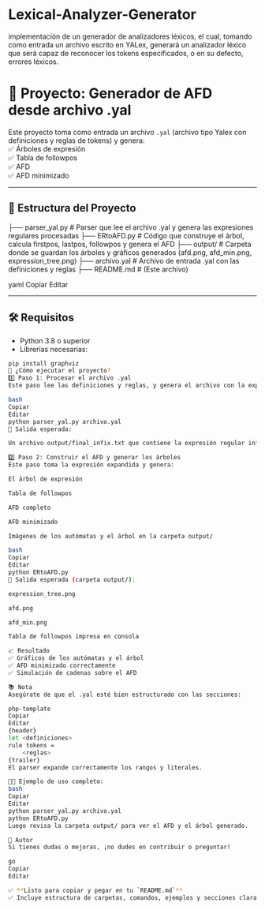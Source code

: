 # Lexical-Analyzer-Generator
implementación de un generador de analizadores léxicos, el cual, tomando como entrada un archivo escrito en YALex, generará un analizador léxico que será capaz de reconocer los tokens especificados, o en su defecto, errores léxicos. 

# 📄 Proyecto: Generador de AFD desde archivo .yal

Este proyecto toma como entrada un archivo `.yal` (archivo tipo Yalex con definiciones y reglas de tokens) y genera:  
✅ Árboles de expresión  
✅ Tabla de followpos  
✅ AFD  
✅ AFD minimizado  

---

## 📂 Estructura del Proyecto

├── parser_yal.py # Parser que lee el archivo .yal y genera las expresiones regulares procesadas ├── ERtoAFD.py # Código que construye el árbol, calcula firstpos, lastpos, followpos y genera el AFD ├── output/ # Carpeta donde se guardan los árboles y gráficos generados (afd.png, afd_min.png, expression_tree.png) ├── archivo.yal # Archivo de entrada .yal con las definiciones y reglas ├── README.md # (Este archivo)

yaml
Copiar
Editar

---

## 🛠 Requisitos

- Python 3.8 o superior
- Librerías necesarias:
```bash
pip install graphviz
🚀 ¿Cómo ejecutar el proyecto?
1️⃣ Paso 1: Procesar el archivo .yal
Este paso lee las definiciones y reglas, y genera el archivo con la expresión regular infix expandida.

bash
Copiar
Editar
python parser_yal.py archivo.yal
📂 Salida esperada:

Un archivo output/final_infix.txt que contiene la expresión regular infix expandida y lista para procesar.

2️⃣ Paso 2: Construir el AFD y generar los árboles
Este paso toma la expresión expandida y genera:

El árbol de expresión

Tabla de followpos

AFD completo

AFD minimizado

Imágenes de los autómatas y el árbol en la carpeta output/

bash
Copiar
Editar
python ERtoAFD.py
📂 Salida esperada (carpeta output/):

expression_tree.png

afd.png

afd_min.png

Tabla de followpos impresa en consola

📈 Resultado
✅ Gráficos de los autómatas y el árbol
✅ AFD minimizado correctamente
✅ Simulación de cadenas sobre el AFD

📚 Nota
Asegúrate de que el .yal esté bien estructurado con las secciones:

php-template
Copiar
Editar
{header}
let <definiciones>
rule tokens =
    <reglas>
{trailer}
El parser expande correctamente los rangos y literales.

👨‍💻 Ejemplo de uso completo:
bash
Copiar
Editar
python parser_yal.py archivo.yal
python ERtoAFD.py
Luego revisa la carpeta output/ para ver el AFD y el árbol generado.

📩 Autor
Si tienes dudas o mejoras, ¡no dudes en contribuir o preguntar!

go
Copiar
Editar

✅ **Listo para copiar y pegar en tu `README.md`**  
✅ Incluye estructura de carpetas, comandos, ejemplos y secciones claras